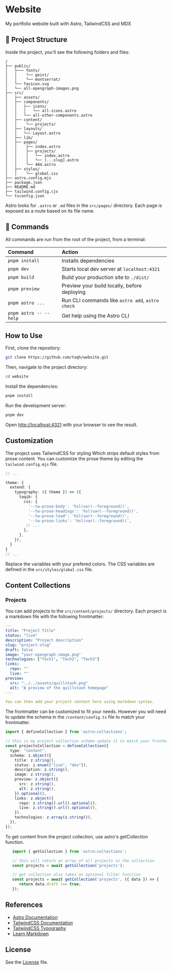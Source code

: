 # Website

My portfolio website built with Astro, TailwindCSS and MDX

## 🚀 Project Structure

Inside the project, you'll see the following folders and files:

```text
/
├── public/
│   ├─── fonts/
│   │    └── geist/
│   │    └── montserrat/
│   └── favicon.svg
│   └── all-opengraph-images.png
├── src/
│   ├── assets/
│   ├── components/
│   │   ├── icons/
│   │   │   └── all-icons.astro
│   │   └── all-other-components.astro
│   ├── content/
│   │    └── projects/
│   ├── layouts/
│   │   └── Layout.astro
│   ├── lib/
│   ├── pages/
│   │    ├── index.astro
│   │    ├── projects/
│   │    │   └── index.astro
│   │    │   └── [...slug].astro
│   │    └── 404.astro
│   ├── styles/
│   │    └── global.css
├── astro.config.mjs
├── package.json
├── README.md
├── tailwind.config.cjs
└── tsconfig.json
```

Astro looks for `.astro` or `.md` files in the `src/pages/` directory. Each page is exposed as a route based on its file name.

## 🧞 Commands

All commands are run from the root of the project, from a terminal:

| Command                | Action                                           |
| :--------------------- | :----------------------------------------------- |
| `pnpm install`         | Installs dependencies                            |
| `pnpm dev`             | Starts local dev server at `localhost:4321`      |
| `pnpm build`           | Build your production site to `./dist/`          |
| `pnpm preview`         | Preview your build locally, before deploying     |
| `pnpm astro ...`       | Run CLI commands like `astro add`, `astro check` |
| `pnpm astro -- --help` | Get help using the Astro CLI                     |

## How to Use

First, clone the repository:

```bash
git clone https://github.com/taqh/website.git
```

Then, navigate to the project directory:

```bash
cd website
```

Install the dependencies:

```bash
pnpm install
```

Run the development server:

```bash
pnpm dev
```

Open [http://localhost:4321](http://localhost:4321) with your browser to see the result.

## Customization

The project uses TailwindCSS for styling Which strips default styles from prose content. You can customize the prose theme by editing the `tailwind.config.mjs` file.

```typescript
// ...

theme: {
  extend: {
    typography: ({ theme }) => ({
      taqib: {
        css: {
          '--tw-prose-body': 'hsl(var(--foreground))',
          '--tw-prose-headings': 'hsl(var(--foreground))',
          '--tw-prose-lead': 'hsl(var(--foreground))',
          '--tw-prose-links': 'hsl(var(--foreground))',
         // ...
        },
      },
    }),
  }
}
// ...
```

Replace the variables with your prefered colors. The CSS variables are defined in the `src/styles/global.css` file.
<!-- https://github.com/tailwindlabs/tailwindcss-typography?tab=readme-ov-file#adding-custom-color-themes -->

## Content Collections

### Projects

You can add projects to the `src/content/projects/` directory. Each project is a markdown file with the following frontmatter:

```yaml
---
title: "Project Title"
status: "live"
description: "Project description"
slug: "project-slug"
draft: false 
image: "your-opengraph-image.png"
technologies: ["Tech1", "Tech2", "Tech3"]
links:
  repo: ""
  live: ""
preview:
  src: "../../assets/quillstash.png"
  alt: "A preview of the quillstash homepage"
---

You can then add your project content here using markdown syntax.
```

The frontmatter can be customized to fit your needs. However you will need to update the schema in the  `/content/config.ts` file to match your frontmatter.

```typescript
import { defineCollection } from 'astro:collections';

// this is my project collection schema update it to match your frontmatter
const projectsCollection = defineCollection({
  type: "content",
  schema: z.object({
    title: z.string(),
    status: z.enum(["live", "dev"]),
    description: z.string(),
    image: z.string(),
    preview: z.object({
      src: z.string(),
      alt: z.string(),
    }).optional(),
    links: z.object({
      repo: z.string().url().optional(),
      live: z.string().url().optional(),
    }),
    technologies: z.array(z.string()),
  }),
});

```

To get content from the project collection, use astro's getCollection function.

```typescript
   import { getCollection } from 'astro:collections';

   // this will return an array of all projects in the collection
   const projects = await getCollection('projects');

   // get collection also takes an optional filter function
   const projects = await getCollection('projects', ({ data }) => {
      return data.draft !== true;
   });
```

## References

- [Astro Documentation](https://docs.astro.build/)
- [TailwindCSS Documentation](https://tailwindcss.com/docs)
- [TailwindCSS Typography](https://github.com/tailwindlabs/tailwindcss-typography)
- [Learn Markdown](https://www.markdownguide.org/)

## License

See the [License](LICENSE) file.
